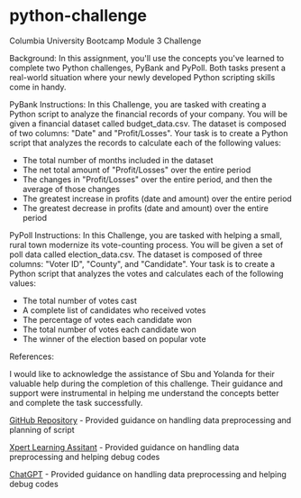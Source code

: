 # python-challenge
Columbia University Bootcamp Module 3 Challenge

Background:
In this assignment, you'll use the concepts you've learned to complete two Python challenges, PyBank and PyPoll. 
Both tasks present a real-world situation where your newly developed Python scripting skills come in handy.

PyBank Instructions:
In this Challenge, you are tasked with creating a Python script to analyze the financial records of your company. You will be given a financial dataset called budget_data.csv. The dataset is composed of two columns: "Date" and "Profit/Losses".
Your task is to create a Python script that analyzes the records to calculate each of the following values:
- The total number of months included in the dataset
- The net total amount of "Profit/Losses" over the entire period
- The changes in "Profit/Losses" over the entire period, and then the average of those changes
- The greatest increase in profits (date and amount) over the entire period
- The greatest decrease in profits (date and amount) over the entire period

PyPoll Instructions:
In this Challenge, you are tasked with helping a small, rural town modernize its vote-counting process.
You will be given a set of poll data called election_data.csv. 
The dataset is composed of three columns: "Voter ID", "County", and "Candidate". Your task is to create a Python script that analyzes the votes and calculates each of the following values:
- The total number of votes cast
- A complete list of candidates who received votes
- The percentage of votes each candidate won
- The total number of votes each candidate won
- The winner of the election based on popular vote

References:

I would like to acknowledge the assistance of Sbu and Yolanda for their valuable help during the completion of this challenge. Their guidance and support were instrumental in helping me understand the concepts better and complete the task successfully.

[GitHub Repository](https://git.bootcampcontent.com/Columbia-University/CU-VIRT-DATA-PT-04-2024-U-LOLC.git) - Provided guidance on handling data preprocessing and planning of script

[Xpert Learning Assitant](https://bootcampspot.instructure.com/courses/5580/external_tools/313) - Provided guidance on handling data preprocessing and helping debug codes

[ChatGPT](https://chatgpt.com/?oai-dm=1) - Provided guidance on handling data preprocessing and helping debug codes
